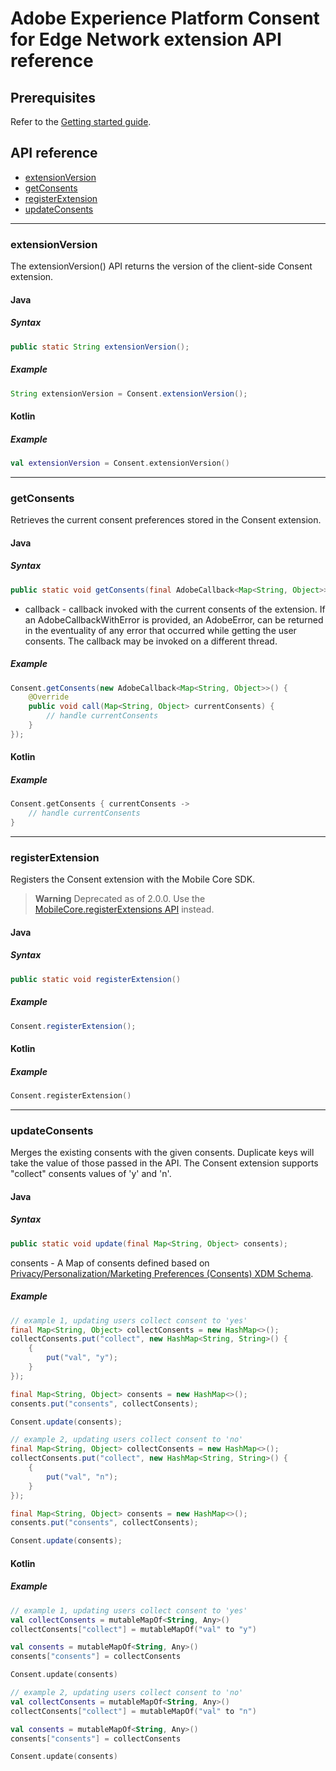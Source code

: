 # Adobe Experience Platform Consent for Edge Network extension API reference

## Prerequisites

Refer to the [Getting started guide](getting-started.md).

## API reference

- [extensionVersion](#extensionversion)
- [getConsents](#getConsents)
- [registerExtension](#registerextension)
- [updateConsents](#updateConsents)
------

### extensionVersion

The extensionVersion() API returns the version of the client-side Consent extension.

#### Java

##### Syntax
```java
public static String extensionVersion();
```

##### Example
```java
String extensionVersion = Consent.extensionVersion();
```

#### Kotlin

##### Example
```kotlin
val extensionVersion = Consent.extensionVersion()
```

------

### getConsents

Retrieves the current consent preferences stored in the Consent extension.

#### Java

##### Syntax
```java
public static void getConsents(final AdobeCallback<Map<String, Object>> callback);
```
* callback - callback invoked with the current consents of the extension. If an AdobeCallbackWithError is provided, an AdobeError, can be returned in the eventuality of any error that occurred while getting the user consents. The callback may be invoked on a different thread.

##### Example
```java
Consent.getConsents(new AdobeCallback<Map<String, Object>>() {
    @Override
    public void call(Map<String, Object> currentConsents) {
        // handle currentConsents
    }
});
```

#### Kotlin

##### Example
```kotlin
Consent.getConsents { currentConsents ->
    // handle currentConsents
}
```

------

### registerExtension

Registers the Consent extension with the Mobile Core SDK.

> **Warning**
> Deprecated as of 2.0.0. Use the [MobileCore.registerExtensions API](https://github.com/adobe/aepsdk-core-android/blob/main/Documentation/MobileCore/api-reference.md) instead.

#### Java

##### Syntax
```java
public static void registerExtension()
```

##### Example
```java
Consent.registerExtension();
```

#### Kotlin

##### Example
```kotlin
Consent.registerExtension()
```

------


### updateConsents

Merges the existing consents with the given consents. Duplicate keys will take the value of those passed in the API.
The Consent extension supports "collect" consents values of 'y' and 'n'.

#### Java

##### Syntax
```java
public static void update(final Map<String, Object> consents);
```
consents - A Map of consents defined based on [Privacy/Personalization/Marketing Preferences (Consents) XDM Schema](https://github.com/adobe/xdm/blob/master/docs/reference/mixins/profile/profile-consents.schema.md).

##### Example
```java
// example 1, updating users collect consent to 'yes'
final Map<String, Object> collectConsents = new HashMap<>();
collectConsents.put("collect", new HashMap<String, String>() {
    {
        put("val", "y");
    }
});

final Map<String, Object> consents = new HashMap<>();
consents.put("consents", collectConsents);

Consent.update(consents);
```

```java
// example 2, updating users collect consent to 'no'
final Map<String, Object> collectConsents = new HashMap<>();
collectConsents.put("collect", new HashMap<String, String>() {
    {
        put("val", "n");
    }
});

final Map<String, Object> consents = new HashMap<>();
consents.put("consents", collectConsents);

Consent.update(consents);
```

#### Kotlin

##### Example
```kotlin
// example 1, updating users collect consent to 'yes'
val collectConsents = mutableMapOf<String, Any>()
collectConsents["collect"] = mutableMapOf("val" to "y")

val consents = mutableMapOf<String, Any>()
consents["consents"] = collectConsents

Consent.update(consents)
```

```kotlin
// example 2, updating users collect consent to 'no'
val collectConsents = mutableMapOf<String, Any>()
collectConsents["collect"] = mutableMapOf("val" to "n")

val consents = mutableMapOf<String, Any>()
consents["consents"] = collectConsents

Consent.update(consents)
```